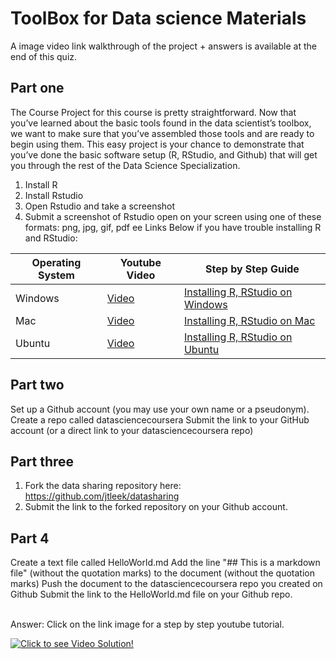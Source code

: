 # ToolBox for Data science Materials
A image video link walkthrough of the project + answers is available at the end of this quiz. 

Part one
----------
The Course Project for this course is pretty straightforward. Now that you’ve learned about the basic tools found in the data scientist’s toolbox, we want to make sure that you’ve assembled those tools and are ready to begin using them. This easy project is your chance to demonstrate that you’ve done the basic software setup (R, RStudio, and Github) that will get you through the rest of the Data Science Specialization.

1. Install R 
2. Install Rstudio
3. Open Rstudio and take a screenshot
4. Submit a screenshot of Rstudio open on your screen using one of these formats: png, jpg, gif, pdf
ee Links Below if you have trouble installing R and RStudio: </br>

Operating System | Youtube Video | Step by Step Guide
--- | --- | ---
Windows |  [Video](https://www.youtube.com/watch?v=GAGUDL-4aVw) |  [Installing R, RStudio on Windows](https://medium.com/@GalarnykMichael/install-r-and-rstudio-on-windows-5f503f708027#.w5h2azali)
Mac |  [Video](https://www.youtube.com/watch?v=1PsPfMaLWSk) | [Installing R, RStudio on Mac](https://medium.com/@GalarnykMichael/install-r-and-rstudio-on-mac-e911606ce4f4)
Ubuntu |  [Video](https://www.youtube.com/watch?v=GsuA5ugYqyw) |  [Installing R, RStudio on Ubuntu](https://medium.com/@GalarnykMichael/install-r-and-rstudio-on-ubuntu-12-04-14-04-16-04-b6b3107f7779#.2v9pwd1yg)

Part two
----------
Set up a Github account (you may use your own name or a pseudonym). 
Create a repo called datasciencecoursera
Submit the link to your GitHub account (or a direct link to your datasciencecoursera repo)

Part three
----------
1. Fork the data sharing repository here: https://github.com/jtleek/datasharing
2. Submit the link to the forked repository on your Github account. 

Part 4
----------
Create a text file called HelloWorld.md
Add the line "## This is a markdown file" (without the quotation marks) to the document (without the quotation marks)
Push the document to the datasciencecoursera repo you created on Github
Submit the link to the HelloWorld.md file on your Github repo. 

<br>
Answer: Click on the link image for a step by step youtube tutorial. 

[![Click to see Video Solution!](https://github.com/mGalarnyk/datasciencecoursera/blob/master/1_Data_Scientist_Toolbox/images/DataScientistToolbox.png)](https://www.youtube.com/watch?v=IhkvMPE9Jxs  "Data Scientist\'s Toolbox solution")
